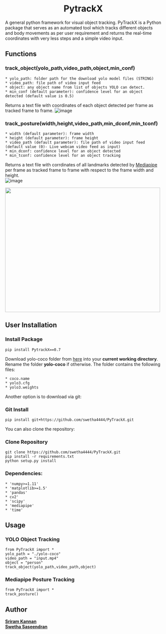 <h1 align="center">PytrackX</h1>
A general python framework for visual object tracking.
PyTrackX is a  Python package that serves as an automated tool which tracks different objects and body movements as per user requirement and returns the real-time coordinates with very less steps and a simple video input.

## Functions
### **track_object(yolo_path,video_path,object,min_conf)**
```
* yolo_path: folder path for the download yolo model files (STRING)
* video_path: file path of video input feed
* object: any object name from list of objects YOLO can detect. 
* min_conf (default parameter): confidence level for an object detected (default value is 0.5)
```

Returns a text file with coordinates of each object detected per frame as tracked frame to frame.
![image](https://user-images.githubusercontent.com/68152189/148946767-65116ab0-70dd-457e-bfb0-bbb1d20aeb01.png)


### **track_posture(width,height,video_path,min_dconf,min_tconf)**
```
* width (default parameter): frame width
* height (default parameter): frame height
* video_path (default parameter): file path of video input feed (default value (0)- Live webcam video feed as input)
* min_dconf: confidence level for an object detected
* min_tconf: confidence level for an object tracking
```

Returns a text file with corrdinates of all landmarks detected by <a href="https://mediapipe.dev/"> Mediapipe </a> per frame as tracked frame to frame with respect to the frame width and height.<br>
![image](https://user-images.githubusercontent.com/68152189/148946827-6f51a4e1-69d2-47c2-8b54-3e81b63f3a85.png)

<img src="https://user-images.githubusercontent.com/68152189/148942731-301e8b0e-99d0-40b2-9e44-1f1ca33d5a95.png" width="500" height="400" />                                                                                                                                      

## User Installation
### Install Package
```
pip install PytrackX==0.7
```
Download yolo-coco folder from <a href="https://drive.google.com/drive/folders/1PGgWb-8yNSJNiHQF_Av6EHqBSEdiRhFp?usp=sharing">here</a> into your **current working directory**. Rename the folder **yolo-coco** if otherwise. The folder contains the following files:
```
* coco.name
* yolo3.cfg
* yolo3.weights
```

Another option  is to download via git:
### Git Install

```
pip install git+https://github.com/swetha4444/PyTrackX.git
```

You can also clone the repository:
### Clone Repository
```
git clone https://github.com/swetha4444/PyTrackX.git
pip install -r requirements.txt
python setup.py install
```

### Dependencies:
```
* 'numpy>=1.11'
* 'matplotlib>=1.5'
* 'pandas'
* cv2'
* 'scipy'
* 'mediapipe'
* 'time'
```

## Usage
### YOLO Object Tracking
```
from PyTrackX import *
yolo_path = "./yolo-coco"
video_path = "input.mp4"
object = "person"
track_object(yolo_path,video_path,object)
```

### Mediapipe Posture Tracking
```
from PyTrackX import *
track_posture()
```

## Author
<a href="https://github.com/Marirs27">**Sriram Kannan**</a> <br>
<a href="https://github.com/swetha4444">**Swetha Saseendran**</a>

